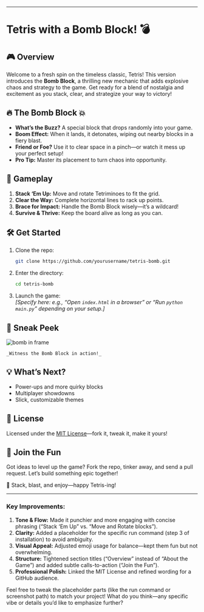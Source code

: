 

---

# Tetris with a Bomb Block! 💣

## 🎮 Overview
Welcome to a fresh spin on the timeless classic, Tetris! This version introduces the **Bomb Block**, a thrilling new mechanic that adds explosive chaos and strategy to the game. Get ready for a blend of nostalgia and excitement as you stack, clear, and strategize your way to victory!

## 🔥 The Bomb Block 💥
- **What’s the Buzz?** A special block that drops randomly into your game.
- **Boom Effect:** When it lands, it detonates, wiping out nearby blocks in a fiery blast.
- **Friend or Foe?** Use it to clear space in a pinch—or watch it mess up your perfect setup!
- **Pro Tip:** Master its placement to turn chaos into opportunity.

## 🎯 Gameplay
1. **Stack ‘Em Up:** Move and rotate Tetriminoes to fit the grid.
2. **Clear the Way:** Complete horizontal lines to rack up points.
3. **Brace for Impact:** Handle the Bomb Block wisely—it’s a wildcard!
4. **Survive & Thrive:** Keep the board alive as long as you can.

## 🛠️ Get Started
1. Clone the repo:
   ```bash
   git clone https://github.com/yourusername/tetris-bomb.git
   ```
2. Enter the directory:
   ```bash
   cd tetris-bomb
   ```
3. Launch the game:  
   _[Specify here: e.g., “Open `index.html` in a browser” or “Run `python main.py`” depending on your setup.]_

## 📸 Sneak Peek
![bomb in frame](https://github.com/user-attachments/assets/a432dcdb-7b10-4efe-abbc-484f1bf33546)
```
_Witness the Bomb Block in action!_
```


## 💡 What’s Next?
- Power-ups and more quirky blocks
- Multiplayer showdowns
- Slick, customizable themes

## 📜 License
Licensed under the [MIT License](LICENSE)—fork it, tweak it, make it yours!

## 🙌 Join the Fun
Got ideas to level up the game? Fork the repo, tinker away, and send a pull request. Let’s build something epic together!

🚀 Stack, blast, and enjoy—happy Tetris-ing!

---

### Key Improvements:
1. **Tone & Flow:** Made it punchier and more engaging with concise phrasing (“Stack ‘Em Up” vs. “Move and Rotate blocks”).
2. **Clarity:** Added a placeholder for the specific run command (step 3 of installation) to avoid ambiguity.
3. **Visual Appeal:** Adjusted emoji usage for balance—kept them fun but not overwhelming.
4. **Structure:** Tightened section titles (“Overview” instead of “About the Game”) and added subtle calls-to-action (“Join the Fun”).
5. **Professional Polish:** Linked the MIT License and refined wording for a GitHub audience.

Feel free to tweak the placeholder parts (like the run command or screenshot path) to match your project! What do you think—any specific vibe or details you’d like to emphasize further?
